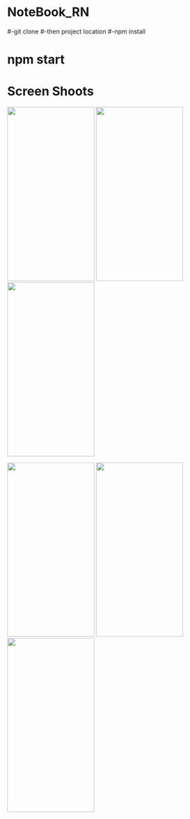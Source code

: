 # NoteBook_RN

#-git clone
#-then project location
#-npm install
# npm start

# Screen Shoots
<p float="left">
   <img src="https://user-images.githubusercontent.com/60041747/155018203-3be3b9f2-c214-4a80-a4d5-fa5d27ea905e.png" width="200" height="400" />
  <img src="https://user-images.githubusercontent.com/60041747/155018215-bf8ce9bb-3bba-4d6f-95d7-3154beddb8a6.png" width="200" height="400" />
  <img src="https://user-images.githubusercontent.com/60041747/155018357-84e1400c-1598-4722-8394-4cd89879072c.png" width="200" height="400" />
 
</p>
<p float="left">
   <img src="https://user-images.githubusercontent.com/60041747/155018377-81f5c258-440d-45b9-902e-5edcf333aa0c.png" width="200" height="400" />
  <img src="https://user-images.githubusercontent.com/60041747/155018398-4bc26b8f-ab00-46d8-b56f-e3e5bc1e7ba8.png" width="200" height="400" />
  <img src="https://user-images.githubusercontent.com/60041747/155018421-0062dab5-e148-411b-a354-34ed488bbcf2.png" width="200" height="400" />
 
</p>



